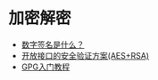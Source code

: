 # 加密解密

- [数字签名是什么？](http://www.ruanyifeng.com/blog/2011/08/what_is_a_digital_signature.html)
- [开放接口的安全验证方案(AES+RSA)](https://wustrive2008.github.io/2015/08/21/开放接口的安全验证方案(AES+RSA))
- [GPG入门教程](http://www.ruanyifeng.com/blog/2013/07/gpg.html)
